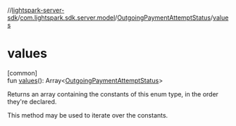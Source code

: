 //[lightspark-server-sdk](../../../index.md)/[com.lightspark.sdk.server.model](../index.md)/[OutgoingPaymentAttemptStatus](index.md)/[values](values.md)

# values

[common]\
fun [values](values.md)(): Array&lt;[OutgoingPaymentAttemptStatus](index.md)&gt;

Returns an array containing the constants of this enum type, in the order they're declared.

This method may be used to iterate over the constants.

